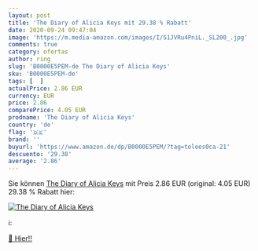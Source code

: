 ```yaml
---
layout: post
title: 'The Diary of Alicia Keys mit 29.38 % Rabatt'
date: 2020-09-24 09:47:04
image: 'https://m.media-amazon.com/images/I/51JVRu4PniL._SL200_.jpg'
comments: true
category: ofertas
author: ring
slug: 'B0000E5PEM-de The Diary of Alicia Keys'
sku: 'B0000E5PEM-de'
tags: [  ]
actualPrice: 2.86 EUR
currency: EUR
price: 2.86
comparePrice: 4.05 EUR
prodname: 'The Diary of Alicia Keys'
country: 'de'
flag: '🇩🇪'
brand: ''
buyurl: 'https://www.amazon.de/dp/B0000E5PEM/?tag=tolees0ca-21'
descuento: '29.38'
average: '2.86'
---
```


Sie können [The Diary of Alicia Keys](https://www.amazon.de/dp/B0000E5PEM/?tag=tolees0ca-21) mit Preis 2.86 EUR (original: 4.05 EUR) 29.38 % Rabatt hier:

[![The Diary of Alicia Keys](https://m.media-amazon.com/images/I/51JVRu4PniL._SL200_.jpg)](https://www.amazon.de/dp/B0000E5PEM/?tag=tolees0ca-21)

ℹ️:


[🛒 Hier!!](https://www.amazon.de/dp/B0000E5PEM/?tag=tolees0ca-21)
